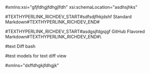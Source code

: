     
#xmlns:xsi="gfjfdhgjfdhgjlfdh" xsi:schemaLocation="asdhsjhks"

#TEXTHYPERLINK_RICHDEV_START#sdfsdjfhkjdshf Standard Markdown#TEXTHYPERLINK_RICHDEV_END#

#TEXTHYPERLINK_RICHDEV_START#asdgsjfdgsjgf GitHub Flavored Markdown#TEXTHYPERLINK_RICHDEV_END#\

#text Diff bash

#test models for text diff view 

#xmlns="dsffdhgkjfdhgjk"

